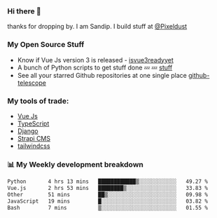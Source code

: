 ### Hi there 👋

thanks for dropping by.
I am Sandip. I build stuff at [@Pixeldust](github.com/pixeldust-in/)

###  **My Open Source Stuff**

 - Know if Vue Js version 3 is released -  [isvue3readyyet](https://github.com/sandiprb/isvue3readyyet)
 - A bunch of Python scripts to get stuff done 💤 💤 [stuff](https://github.com/sandiprb/stuff)
 - See all your starred Github repositories at one single place [github-telescope](https://github.com/sandiprb/github-telescope)



###  **My tools of trade:**
 - [Vue Js](https://github.com/vuejs/vue/)
 - [TypeScript](https://github.com/microsoft/TypeScript)
 - [Django](github.com/django/django)
 - [Strapi CMS](github.com/strapi/strapi)
 - [tailwindcss](https://github.com/tailwindlabs/tailwindcss)


###  📊 **My Weekly development breakdown**
<!--START_SECTION:waka-->

```txt
Python       4 hrs 13 mins   ████████████▒░░░░░░░░░░░░   49.27 %
Vue.js       2 hrs 53 mins   ████████▒░░░░░░░░░░░░░░░░   33.83 %
Other        51 mins         ██▒░░░░░░░░░░░░░░░░░░░░░░   09.98 %
JavaScript   19 mins         █░░░░░░░░░░░░░░░░░░░░░░░░   03.82 %
Bash         7 mins          ▒░░░░░░░░░░░░░░░░░░░░░░░░   01.55 %
```

<!--END_SECTION:waka-->
